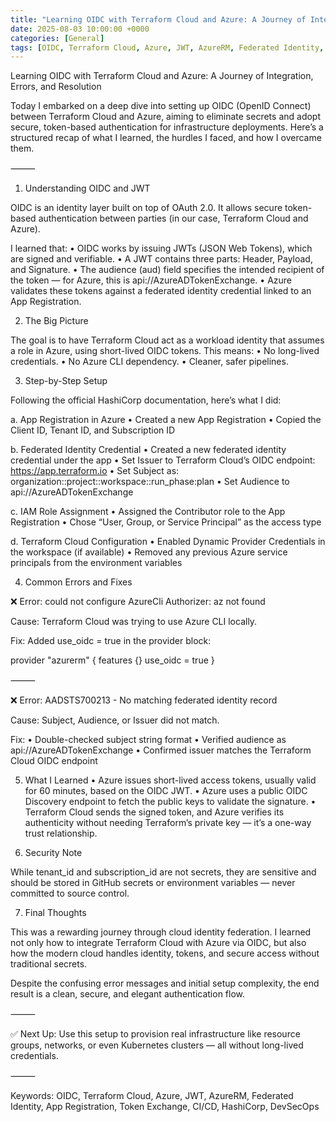 ```yaml
---
title: "Learning OIDC with Terraform Cloud and Azure: A Journey of Integration, Errors, and Resolution"
date: 2025-08-03 10:00:00 +0000
categories: [General]
tags: [OIDC, Terraform Cloud, Azure, JWT, AzureRM, Federated Identity, App Registration, Token Exchange, CI/CD, HashiCorp, DevSecOps]
---
```


Learning OIDC with Terraform Cloud and Azure: A Journey of Integration, Errors, and Resolution

Today I embarked on a deep dive into setting up OIDC (OpenID Connect) between Terraform Cloud and Azure, aiming to eliminate secrets and adopt secure, token-based authentication for infrastructure deployments. Here’s a structured recap of what I learned, the hurdles I faced, and how I overcame them.

⸻

1. Understanding OIDC and JWT

OIDC is an identity layer built on top of OAuth 2.0. It allows secure token-based authentication between parties (in our case, Terraform Cloud and Azure).

I learned that:
	•	OIDC works by issuing JWTs (JSON Web Tokens), which are signed and verifiable.
	•	A JWT contains three parts: Header, Payload, and Signature.
	•	The audience (aud) field specifies the intended recipient of the token — for Azure, this is api://AzureADTokenExchange.
	•	Azure validates these tokens against a federated identity credential linked to an App Registration.

2. The Big Picture

The goal is to have Terraform Cloud act as a workload identity that assumes a role in Azure, using short-lived OIDC tokens. This means:
	•	No long-lived credentials.
	•	No Azure CLI dependency.
	•	Cleaner, safer pipelines.

3. Step-by-Step Setup

Following the official HashiCorp documentation, here’s what I did:

a. App Registration in Azure
	•	Created a new App Registration
	•	Copied the Client ID, Tenant ID, and Subscription ID

b. Federated Identity Credential
	•	Created a new federated identity credential under the app
	•	Set Issuer to Terraform Cloud’s OIDC endpoint: https://app.terraform.io
	•	Set Subject as:
organization:<org>:project:<project>:workspace:<workspace>:run_phase:plan
	•	Set Audience to api://AzureADTokenExchange

c. IAM Role Assignment
	•	Assigned the Contributor role to the App Registration
	•	Chose “User, Group, or Service Principal” as the access type

d. Terraform Cloud Configuration
	•	Enabled Dynamic Provider Credentials in the workspace (if available)
	•	Removed any previous Azure service principals from the environment variables

4. Common Errors and Fixes

❌ Error: could not configure AzureCli Authorizer: az not found

Cause: Terraform Cloud was trying to use Azure CLI locally.

Fix: Added use_oidc = true in the provider block:

provider "azurerm" {
  features {}
  use_oidc = true
}


⸻

❌ Error: AADSTS700213 - No matching federated identity record

Cause: Subject, Audience, or Issuer did not match.

Fix:
	•	Double-checked subject string format
	•	Verified audience as api://AzureADTokenExchange
	•	Confirmed issuer matches the Terraform Cloud OIDC endpoint

5. What I Learned
	•	Azure issues short-lived access tokens, usually valid for 60 minutes, based on the OIDC JWT.
	•	Azure uses a public OIDC Discovery endpoint to fetch the public keys to validate the signature.
	•	Terraform Cloud sends the signed token, and Azure verifies its authenticity without needing Terraform’s private key — it’s a one-way trust relationship.

6. Security Note

While tenant_id and subscription_id are not secrets, they are sensitive and should be stored in GitHub secrets or environment variables — never committed to source control.

7. Final Thoughts

This was a rewarding journey through cloud identity federation. I learned not only how to integrate Terraform Cloud with Azure via OIDC, but also how the modern cloud handles identity, tokens, and secure access without traditional secrets.

Despite the confusing error messages and initial setup complexity, the end result is a clean, secure, and elegant authentication flow.

⸻

✅ Next Up: Use this setup to provision real infrastructure like resource groups, networks, or even Kubernetes clusters — all without long-lived credentials.

⸻

Keywords: OIDC, Terraform Cloud, Azure, JWT, AzureRM, Federated Identity, App Registration, Token Exchange, CI/CD, HashiCorp, DevSecOps
